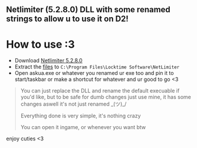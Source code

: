 ## Netlimiter (5.2.8.0) DLL with some renamed strings to allow u to use it on D2!

# How to use :3
- Download [Netlimiter 5.2.8.0](https://download.netlimiter.com/nl/netlimiter-5.2.8.0.exe)
- Extract the [files](https://grr.ovh/Osj) to `C:\Program Files\Locktime Software\NetLimiter`
- Open askua.exe or whatever you renamed ur exe too and pin it to start/taskbar or make a shortcut for whatever and ur good to go <3

> You can just replace the DLL and rename the default execuable if you'd like, but to be safe for dumb changes just use mine, it has some changes aswell it's not just renamed \_(ツ)_/
> 
> Everything done is very simple, it's nothing crazy
>
> You can open it ingame, or whenever you want btw




enjoy cuties <3
